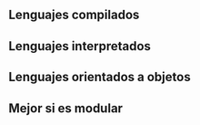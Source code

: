 ## Lenguajes compilados
## Lenguajes interpretados
## Lenguajes orientados a objetos
## Mejor si es modular


